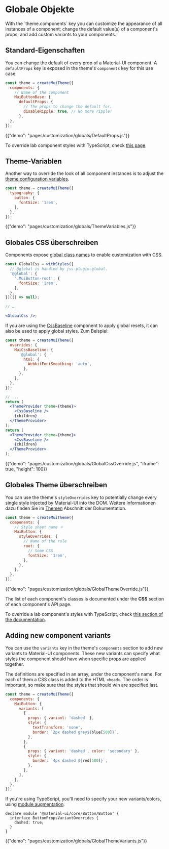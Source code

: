 # Globale Objekte

<p class="description">With the `theme.components` key you can customize the appearance of all instances of a component; change the default value(s) of a component's props; and add custom variants to your components.</p>

## Standard-Eigenschaften

You can change the default of every prop of a Material-UI component. A `defaultProps` key is exposed in the theme's `components` key for this use case.

```js
const theme = createMuiTheme({
  components: {
    // Name of the component
    MuiButtonBase: {
      defaultProps: {
        // The props to change the default for.
        disableRipple: true, // No more ripple!
      },
  },
});
```

{{"demo": "pages/customization/globals/DefaultProps.js"}}

To override lab component styles with TypeScript, check [this page](/components/about-the-lab/#typescript).

## Theme-Variablen

Another way to override the look of all component instances is to adjust the [theme configuration variables](/customization/theming/#theme-configuration-variables).

```jsx
const theme = createMuiTheme({
  typography: {
    button: {
      fontSize: '1rem',
    },
  },
});
```

{{"demo": "pages/customization/globals/ThemeVariables.js"}}

## Globales CSS überschreiben

Components expose [global class names](/styles/advanced/#with-material-ui-core) to enable customization with CSS.

```jsx
const GlobalCss = withStyles({
  // @global is handled by jss-plugin-global.
  '@global': {
    '.MuiButton-root': {
      fontSize: '1rem',
    },
  },
})(() => null);

// …

<GlobalCss />;
```

If you are using the [CssBaseline](/components/css-baseline/) component to apply global resets, it can also be used to apply global styles. Zum Beispiel:

```jsx
const theme = createMuiTheme({
  overrides: {
    MuiCssBaseline: {
      '@global': {
        html: {
          WebkitFontSmoothing: 'auto',
        },
      },
    },
  },
});

// ...
return (
  <ThemeProvider theme={theme}>
    <CssBaseline />
    {children}
  </ThemeProvider>
);
return (
  <ThemeProvider theme={theme}>
    <CssBaseline />
    {children}
  </ThemeProvider>
);
```

{{"demo": "pages/customization/globals/GlobalCssOverride.js", "iframe": true, "height": 100}}

## Globales Theme überschreiben

You can use the theme's `styleOverrides` key to potentially change every single style injected by Material-UI into the DOM. Weitere Informationen dazu finden Sie im [Themen](/customization/globals/#css) Abschnitt der Dokumentation.

```jsx
const theme = createMuiTheme({
  components: {
    // Style sheet name ⚛️
    MuiButton: {
      styleOverrides: {
        // Name of the rule
        root: {
          // Some CSS
          fontSize: '1rem',
        },
      },
    },
  },
});
```

{{"demo": "pages/customization/globals/GlobalThemeOverride.js"}}

The list of each component's classes is documented under the **CSS** section of each component's API page.

To override a lab component's styles with TypeScript, check [this section of the documentation](/components/about-the-lab/#typescript).

## Adding new component variants

You can use the `variants` key in the theme's `components` section to add new variants to Material-UI components. These new variants can specify what styles the component should have when specific props are applied together.

The definitions are specified in an array, under the component's name. For each of them a CSS class is added to the HTML `<head>`. The order is important, so make sure that the styles that should win are specified last.

```jsx
const theme = createMuiTheme({
  components: {
    MuiButton: {
      variants: [
        {
          props: { variant: 'dashed' },
          style: {
            textTransform: 'none',
            border: `2px dashed grey${blue[500]}`,
          },
        },
        {
          props: { variant: 'dashed', color: 'secondary' },
          style: {
            border: `4px dashed ${red[500]}`,
          },
        },
      ],
    },
  },
});
```

If you're using TypeScript, you'll need to specify your new variants/colors, using [module augmentation](https://www.typescriptlang.org/docs/handbook/declaration-merging.html#module-augmentation).

```tsx
declare module '@material-ui/core/Button/Button' {
  interface ButtonPropsVariantOverrides {
    dashed: true;
  }
}
```

{{"demo": "pages/customization/globals/GlobalThemeVariants.js"}}
